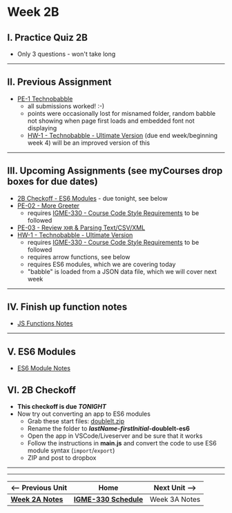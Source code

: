 # Week 2B

## I. Practice Quiz 2B
- Only 3 questions - won't take long

<hr>

## II. Previous Assignment
- [PE-1 Technobabble](../pe/pe-01.md)
  - all submissions worked! :-)
  - points were occasionally lost for misnamed folder, random babble not showing when page first loads and embedded font not displaying
  - [HW-1 - Technobabble - Ultimate Version](../hw/hw-1.md) (due end week/beginning week 4) will be an improved version of this
  
<hr>

## III. Upcoming Assignments (see myCourses drop boxes for due dates)
- [2B Checkoff - ES6 Modules](#vi-2b-checkoff) - due tonight, see below
- [PE-02 - More Greeter](../pe/pe-02.md)
  - requires [IGME-330 - Course Code Style Requirements](../notes/code-style-required-330.md) to be followed
- [PE-03 - Review `XHR` & Parsing Text/CSV/XML](../pe/pe-03.md)
- [HW-1 - Technobabble - Ultimate Version](../hw/hw-1.md)
  - requires [IGME-330 - Course Code Style Requirements](../notes/code-style-required-330.md) to be followed
  - requires arrow functions, see below
  - requires ES6 modules, which we are covering today
  - "babble" is loaded from a JSON data file, which we will cover next week


<hr>

## IV. Finish up function notes

- [JS Functions Notes](../notes/js-functions.md)

<hr>

## V. ES6 Modules

- [ES6 Module Notes](https://github.com/tonethar/IGME-330-Master/blob/master/notes/ES6-module-pattern-2225.md)

## VI. 2B Checkoff
- **This checkoff is due *TONIGHT***
- Now try out converting an app to ES6 modules
  - Grab these start files: [doubleIt.zip](https://github.com/tonethar/IGME-330-Master/blob/master/notes/_files/doubleIt.zip)
  - Rename the folder to ***lastName*-*firstInitial*-doubleIt-es6**
  - Open the app in VSCode/Liveserver and be sure that it works
  - Follow the instructions in **main.js** and convert the code to use ES6 module syntax (`import`/`export`)
  - ZIP and post to dropbox

<hr><hr>


| <-- Previous Unit | Home | Next Unit -->
| --- | --- | --- 
|  [**Week 2A Notes**](./02A.md)  |  [**IGME-330 Schedule**](../schedule.md) | Week 3A Notes
